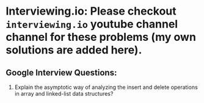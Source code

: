 # Interviewing.io: Please checkout `interviewing.io` youtube channel channel for these problems (my own solutions are added here).

## Google Interview Questions:  
  
1. Explain the asymptotic way of analyzing the insert and delete operations in array and linked-list data structures?  
